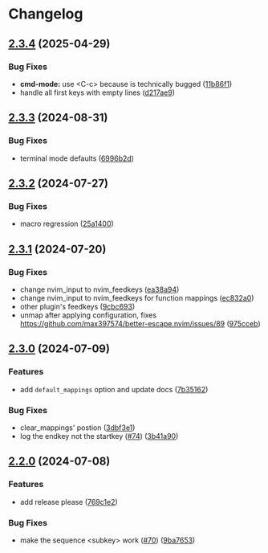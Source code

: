 # Changelog

## [2.3.4](https://github.com/max397574/better-escape.nvim/compare/v2.3.3...v2.3.4) (2025-04-29)


### Bug Fixes

* **cmd-mode:** use &lt;C-c&gt; because <Esc> is technically bugged ([11b86f1](https://github.com/max397574/better-escape.nvim/commit/11b86f19d9dc6d5b7ae8cc70604f8df1b836b13c))
* handle all first keys with empty lines ([d217ae9](https://github.com/max397574/better-escape.nvim/commit/d217ae909ae1f13f83217663c5b629459f71a1f1))

## [2.3.3](https://github.com/max397574/better-escape.nvim/compare/v2.3.2...v2.3.3) (2024-08-31)


### Bug Fixes

* terminal mode defaults ([6996b2d](https://github.com/max397574/better-escape.nvim/commit/6996b2d821d61358786a5dfa21dd595e643f4af7))

## [2.3.2](https://github.com/max397574/better-escape.nvim/compare/v2.3.1...v2.3.2) (2024-07-27)


### Bug Fixes

* macro regression ([25a1400](https://github.com/max397574/better-escape.nvim/commit/25a14001e587ce3068b3b2204c330fdd5a09b877))

## [2.3.1](https://github.com/max397574/better-escape.nvim/compare/v2.3.0...v2.3.1) (2024-07-20)


### Bug Fixes

* change nvim_input to nvim_feedkeys ([ea38a94](https://github.com/max397574/better-escape.nvim/commit/ea38a944837e00e4a9f62614cb46bdccf3cda976))
* change nvim_input to nvim_feedkeys for function mappings ([ec832a0](https://github.com/max397574/better-escape.nvim/commit/ec832a05c1f6c7826cc209bede6fbc2d0d50b1c1))
* other plugin's feedkeys ([9cbc693](https://github.com/max397574/better-escape.nvim/commit/9cbc6934e9258dc95405fcb3f7fdab499e5606be))
* unmap after applying configuration, fixes https://github.com/max397574/better-escape.nvim/issues/89 ([975cceb](https://github.com/max397574/better-escape.nvim/commit/975cceb1d7b841f16731862132a0ffb2acda3f8b))

## [2.3.0](https://github.com/max397574/better-escape.nvim/compare/v2.2.0...v2.3.0) (2024-07-09)


### Features

* add `default_mappings` option and update docs ([7b35162](https://github.com/max397574/better-escape.nvim/commit/7b351629d4f08039977e290961915d916a985aa3))


### Bug Fixes

* clear_mappings' postion ([3dbf3e1](https://github.com/max397574/better-escape.nvim/commit/3dbf3e1626d9180c4f42e3aa39dd47a1c046cd8b))
* log the endkey not the startkey ([#74](https://github.com/max397574/better-escape.nvim/issues/74)) ([3b41a90](https://github.com/max397574/better-escape.nvim/commit/3b41a905799577e3259ead9056bcabb72dedf537))

## [2.2.0](https://github.com/max397574/better-escape.nvim/compare/v2.1.1...v2.2.0) (2024-07-08)


### Features

* add release please ([769c1e2](https://github.com/max397574/better-escape.nvim/commit/769c1e2d349731cb0d78da440a68b50485140d64))


### Bug Fixes

* make the sequence &lt;subkey&gt;<key><subkey> work ([#70](https://github.com/max397574/better-escape.nvim/issues/70)) ([9ba7653](https://github.com/max397574/better-escape.nvim/commit/9ba7653f376da79e858dc5f413157621d0b507c7))
